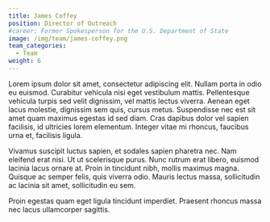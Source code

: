 ```yaml
---
title: James Coffey
position: Director of Outreach
#career: Former Spokesperson for the U.S. Department of State
image: /img/team/james-coffey.png
team_categories:
  - Team
weight: 6
---
```


Lorem ipsum dolor sit amet, consectetur adipiscing elit. Nullam porta in odio eu euismod. Curabitur vehicula nisi eget vestibulum mattis. Pellentesque vehicula turpis sed velit dignissim, vel mattis lectus viverra. Aenean eget lacus molestie, dignissim sem quis, cursus metus. Suspendisse nec est sit amet quam maximus egestas id sed diam. Cras dapibus dolor vel sapien facilisis, id ultricies lorem elementum. Integer vitae mi rhoncus, faucibus urna et, facilisis ligula. 
 
Vivamus suscipit luctus sapien, et sodales sapien pharetra nec. Nam eleifend erat nisi. Ut ut scelerisque purus. Nunc rutrum erat libero, euismod lacinia lacus ornare at. Proin in tincidunt nibh, mollis maximus magna. Quisque ac semper felis, quis viverra odio. Mauris lectus massa, sollicitudin ac lacinia sit amet, sollicitudin eu sem. 
 
Proin egestas quam eget ligula tincidunt imperdiet. Praesent rhoncus massa nec lacus ullamcorper sagittis.